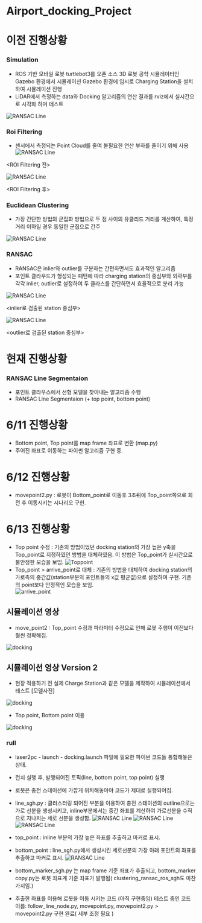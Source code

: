 # Airport_docking_Project
# 이전 진행상황

### Simulation
- ROS 기반 모바일 로봇 turtlebot3를 오픈 소스 3D 로봇 공학 시뮬레이터인 Gazebo 환경에서 시뮬레이션
Gazebo 환경에 임시로 Charging Station을 설치하여 시뮬레이션 진행
- LiDAR에서 측정하는 data와 Docking 알고리즘의 연산 결과를 rviz에서 실시간으로 시각화 하며 테스트
  
![RANSAC Line](https://github.com/gihoonbackend/Airport_docking_Project/blob/main/image/%EA%B0%80%EC%A0%9C%EB%B3%B4.png?raw=true)
### Roi Filtering
- 센서에서 측정되는 Point Cloud를 줄여 불필요한 연산 부하를 줄이기 위해 사용  
![RANSAC Line](https://github.com/gihoonbackend/Airport_docking_Project/blob/main/image/ROI%201.png?raw=true)
  
<ROI Filtering 전>

![RANSAC Line](https://github.com/gihoonbackend/Airport_docking_Project/blob/main/image/ROI2.png?raw=true)
  
<ROI Filtering 후>

### Euclidean Clustering
- 가장 간단한 방법의 군집화 방법으로 두 점 사이의 유클리드 거리를 계산하여, 특정 거리 이하일 경우 동일한 군집으로 간주
  
![RANSAC Line](https://github.com/gihoonbackend/Airport_docking_Project/blob/main/image/%EC%97%90%EB%93%80%EC%8B%9C%EC%95%88.png?raw=true)

<Euclidean Clustering>

### RANSAC
- RANSAC은 inlier와 outlier를 구분하는 간편하면서도 효과적인 알고리즘
- 포인트 클라우드가 형성되는 패턴에 따라 charging station의 중심부와 외곽부를 각각 inlier, outlier로 설정하여  두 클라스를 간단하면서 효율적으로 분리 가능

![RANSAC Line](https://github.com/gihoonbackend/Airport_docking_Project/blob/main/image/%EB%9E%9C%EC%82%AD1.png?raw=true)
  
<inlier로 검출된 station 중심부>

![RANSAC Line](https://github.com/gihoonbackend/Airport_docking_Project/blob/main/image/%EB%9E%9C%EC%82%AD2.png?raw=true)
  
<outlier로 검출된 station 중심부>
# 현재 진행상황
### RANSAC Line Segmentaion 
- 포인트 클라우스에서 선형 모델을 찾아내는 알고리즘 수행
- RANSAC Line Segmentaion (+ top point, bottom point) 


# 6/11 진행상황
- Bottom point, Top point를 map frame 좌표로 변환 (map.py)
- 주어진 좌표로 이동하는 파이썬 알고리즘 구현 중.

# 6/12 진행상황
- movepoint2.py : 로봇이 Bottom_point로 이동후 3초뒤에 Top_point쪽으로 회전 후 이동시키는 시나리오 구현.
# 6/13 진행상황
- Top point 수정 : 기존의 방법이었던 docking station의 가장 높은 y축을 Top_point로 지정하였던 방법을 대체하였음.
이 방법은 Top_point가 실시간으로 불안정한 모습을 보임. 
![Toppoint](https://github.com/gihoonbackend/Airport_docking_Project/assets/126891083/bd801a10-9738-4c9e-ada4-b73d4c2621bc)
- Top_point > arrive_point로 대체 : 기존의 방법을 대체하여 docking station의 가로측의 중간값(station부분의 포인트들의 x값 평균값)으로 설정하여 구현. 기존의 point보다 안정적인 모습을 보임.    
![arrive_point](https://github.com/gihoonbackend/Airport_docking_Project/assets/126891083/e2d01c52-16d3-4c75-8ce1-d45fc458d957)

## 시뮬레이션 영상
- move_point2 : Top_point 수정과 파라미터 수정으로 인해 로봇 주행이 이전보다 훨씬 정확해짐.
  
![docking](https://github.com/gihoonbackend/Airport_docking_Project/blob/main/image/model.png?raw=true)
  



## 시뮬레이션 영상 Version 2
- 현장 적용하기 전 실제 Charge Station과 같은 모델을 제작하여 시뮬레이션에서 테스트
[모델사진]
  
![docking](https://github.com/gihoonbackend/Airport_docking_Project/assets/126891083/531e82e0-83a1-46d2-95cf-fd2216e09242)
  
- Top point, Bottom point 이용

![docking](https://github.com/gihoonbackend/Airport_docking_Project/assets/126891083/a26ae611-959a-44e9-8c0f-2afb32e62cf7)

### rull 
- laser2pc - launch - docking.launch 파일에 필요한 파이썬 코드들 통합해놓은 상태.
- 런치 실행 후, 발행되어진 토픽(line, bottom point, top point) 실행 
- 로봇은 충전 스테이션에 가깝게 위치해놓아야 코드가 제대로 실행되어짐. 
- line_sgh.py : 클러스터링 되어진 부분을 이용하여 충전 스테이션의 outline으로는 가로 선분을 생성시키고, inline부분에서는 중간 좌표를 계산하여 가로선분을 수직으로 지나치는 세로 선분을 생성함.
![RANSAC Line](https://github.com/gihoonbackend/Airport_docking_Project/blob/main/image/%EA%B7%B8%EB%A6%BC1.png?raw=true)
![RANSAC Line](https://github.com/gihoonbackend/Airport_docking_Project/blob/main/image/%EA%B7%B8%EB%A6%BC2.png?raw=true)
![RANSAC Line](https://github.com/gihoonbackend/Airport_docking_Project/blob/main/image/%EA%B7%B8%EB%A6%BC3.png?raw=true)
- top_point : inline 부분의 가장 높은 좌표를 추출하고 마커로 표시.

- bottom_point : line_sgh.py에서 생성시킨 세로선분의 가장 아래 포인트의 좌표를 추출하고 마커로 표시.
![RANSAC Line](https://github.com/gihoonbackend/Airport_docking_Project/blob/main/image/%EA%B7%B8%EB%A6%BC4.png?raw=true)
- bottom_marker_sgh.py 는 map frame 기준 좌표가 추출되고, bottom_marker copy.py는 로봇 좌표계 기준 좌표가 발행됨( clustering_ransac_ros_sgh도 마찬가지임.)
- 추출한 좌표를 이용해 로봇을 이동 시키는 코드 (아직 구현중임) 테스트 중인 코드 이름: follow_line_node.py, movepoint.py, movepoint2.py > movepoint2.py 구현 완료( 세부 조정 필요 )
